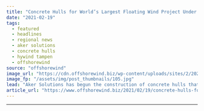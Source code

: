 ```yaml
---
title: "Concrete Hulls for World’s Largest Floating Wind Project Under Construction"
date: "2021-02-19"
tags: 
  - featured
  - headlines
  - regional news
  - aker solutions
  - concrete hulls
  - hywind tampen
  - offshorewind
source: "offshorewind"
image_url: "https://cdn.offshorewind.biz/wp-content/uploads/sites/2/2021/02/19153003/Aker-Begins-Building-Concrete-Hulls-for-Worlds-Largest-Floating-Wind-Project.jpg"
image_fp: "/assets/img/post_thumbnails/105.jpg"
lead: "Aker Solutions has begun the construction of concrete hulls that will carry the turbines"
article_url: "https://www.offshorewind.biz/2021/02/19/concrete-hulls-for-worlds-largest-floating-wind-project-under-construction/"
---
```


---
